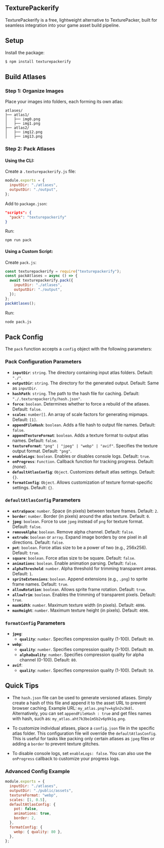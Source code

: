 ## TexturePackerify

TexturePackerify is a free, lightweight alternative to TexturePacker, built for seamless integration into your game asset build pipeline.

## Setup

Install the package:

```sh
$ npm install texturepackerify
```

## Build Atlases

### Step 1: Organize Images

Place your images into folders, each forming its own atlas:

```
atlases/
├── atlas1/
│   ├── img0.png
│   ├── img1.png
├── atlas2/
│   ├── img12.png
│   ├── img13.png
```

### Step 2: Pack Atlases

#### Using the CLI:

Create a `.texturepackerify.js` file:

```javascript
module.exports = {
  inputDir: "./atlases",
  outputDir: "./output",
};
```

Add to `package.json`:

```json
"scripts": {
  "pack": "texturepackerify"
}
```

Run:

```sh
npm run pack
```

#### Using a Custom Script:

Create `pack.js`:

```javascript
const texturepackerify = require("texturepackerify");
const packAtlases = async () => {
  await texturepackerify.pack({
    inputDir: "./atlases",
    outputDir: "./output",
  });
};
packAtlases();
```

Run:

```sh
node pack.js
```

## Pack Config

The `pack` function accepts a `config` object with the following parameters:

### Pack Configuration Parameters

- **`inputDir`**: `string`. The directory containing input atlas folders. Default: `"./"`.
- **`outputDir`**: `string`. The directory for the generated output. Default: Same as `inputDir`.
- **`hashPath`**: `string`. The path to the hash file for caching. Default: `"./.texturepackerify/hash.json"`.
- **`force`**: `boolean`. Determines whether to force a rebuild of the atlases. Default: `false`.
- **`scales`**: `number[]`. An array of scale factors for generating mipmaps. Default: `[1]`.
- **`appendFileHash`**: `boolean`. Adds a file hash to output file names. Default: `false`.
- **`appendTextureFormat`**: `boolean`. Adds a texture format to output atlas names. Default: `false`.
- **`textureFormat`**: `"png" | "jpeg" | "webp" | "avif"`. Specifies the texture output format. Default: `"png"`.
- **`enableLogs`**: `boolean`. Enables or disables console logs. Default: `true`.
- **`onProgress`**: `Function`. Callback function for tracking progress. Default: _(none)_.
- **`defaultAtlasConfig`**: `Object`. Customizes default atlas settings. Default: `{}`.
- **`formatConfig`**: `Object`. Allows customization of texture format-specific settings. Default: `{}`.

### `defaultAtlasConfig` Parameters

- **`extraSpace`**: `number`. Space (in pixels) between texture frames. Default: `2`.
- **`border`**: `number`. Border (in pixels) around the atlas texture. Default: `0`.
- **`jpeg`**: `boolean`. Force to use `jpeg` instead of `png` for texture format. Default: `false`.
- **`removeAlpha`**: `boolean`. Remove alpha channel. Default: `false`.
- **`extrude`**: `boolean` or `array`. Expand image borders by one pixel in all directions. Default: `false`.
- **`pot`**: `boolean`. Force atlas size to be a power of two (e.g., 256x256). Default: `true`.
- **`square`**: `boolean`. Force atlas size to be square. Default: `false`.
- **`animations`**: `boolean`. Enable animation parsing. Default: `false`.
- **`alphaThreshold`**: `number`. Alpha threshold for trimming transparent areas. Default: `1`.
- **`spriteExtensions`**: `boolean`. Append extensions (e.g., `.png`) to sprite frame names. Default: `true`.
- **`allowRotation`**: `boolean`. Allows sprite frame rotation. Default: `true`.
- **`allowTrim`**: `boolean`. Enables the trimming of transparent pixels. Default: `true`.
- **`maxWidth`**: `number`. Maximum texture width (in pixels). Default: `4096`.
- **`maxHeight`**: `number`. Maximum texture height (in pixels). Default: `4096`.

### `formatConfig` Parameters

- **`jpeg`**:
  - **`quality`**: `number`. Specifies compression quality (1-100). Default: `80`.
- **`webp`**:
  - **`quality`**: `number`. Specifies compression quality (1-100). Default: `80`.
  - **`alphaQuality`**: `number`. Specifies compression quality for alpha channel (0-100). Default: `80`.
- **`avif`**:
  - **`quality`**: `number`. Specifies compression quality (1-100). Default: `50`.

## Quick Tips

- The `hash.json` file can be used to generate versioned atlases. Simply create a hash of this file and append it to the asset URL to prevent browser caching. Example URL: `my_atlas.png?v=kg5n2v3k8l`.
  Alternatively, you can set `appendFileHash : true` and get files names with hash, such as: `my_atlas.aht7k3bo1m5b2v6p9k1q.png`.

- To customize individual atlases, place a `config.json` file in the specific atlas folder. This configuration file will override the `defaultAtlasConfig`. This is useful for tasks like packing only certain atlases as `jpeg` files or adding a `border` to prevent texture glitches.

- To disable console logs, set `enableLogs: false`. You can also use the `onProgress` callback to customize your progress logs.

### Advanced Config Example

```javascript
module.exports = {
  inputDir: "./atlases",
  outputDir: "./public/assets",
  textureFormat: "webp",
  scales: [1, 0.5],
  defaultAtlasConfig: {
    pot: false,
    animations: true,
    border: 2,
  },
  formatConfig: {
    webp: { quality: 80 },
  },
};
```
